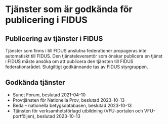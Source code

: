 # Tjänster som är godkända för publicering i FIDUS

## Publicering av tjänster i FIDUS

Tjänster som finns i till FIDUS anslutna federationer propageras inte automatiskt till FIDUS. Den tjänsteleverantör som önskar publicera en tjänst i FIDUS måste ansöka om att publicera den tjänsten till FIDUS federationsrådet. Slutgiltigt godkännande tas av FIDUS styrgruppen.

## Godkända tjänster

-   Sunet Forum, beslutad 2021-04-10
-   Provtjänsten för Nationella Prov, beslutad 2023-10-13
-   Beda – nationella betygsdatabasen, beslutad 2023-10-13
-   Tjänsten för verksamhetsförlagd utbildning (VFU-portalen och VFU-portföljen), beslutad 2023-10-13
